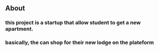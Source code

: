 ## About

### this project is a startup that allow student to get a new apartment.
### basically, the can shop for their new lodge on the plateform
